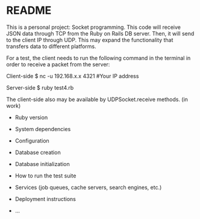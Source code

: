 # README

This is a personal project: Socket programming. This code will receive JSON data through TCP from the Ruby on Rails DB server. Then, it will send to the client IP through UDP. This may expand the functionality that transfers data to different platforms.

For a test, the client needs to run the following command in the terminal in order to receive a packet from the server:

Client-side
$ nc -u 192.168.x.x 4321  #Your IP address


Server-side
$ ruby test4.rb


The client-side also may be available by UDPSocket.receive methods. (in work)

* Ruby version

* System dependencies

* Configuration

* Database creation

* Database initialization

* How to run the test suite

* Services (job queues, cache servers, search engines, etc.)

* Deployment instructions

* ...

